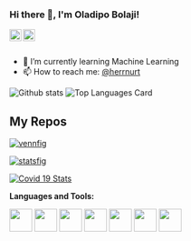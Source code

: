 ### Hi there 👋, I'm Oladipo Bolaji!

<a href="https://twitter.com/herrnurt">
  <img align="left" alt="Oladipo Bolaji| Twitter" width="21px" src="https://logodownload.org/twitter-logo/twitter-logo-1/"/>
</a>
<a href="https://www.linkedin.com/in/oladipo-bolaji-772110a2/">
  <img align="left" alt="OladipoBolaji | Linkedin" width="21px" src="https://www.iconfinder.com/icons/771370/download/png/512"/>
</a>

<br />
<br />

- 🌱 I’m currently learning Machine Learning
- 📫 How to reach me: <a href="https://twitter.com/herrnurt">@herrnurt</a> 


![Github stats](https://github-readme-stats.vercel.app/api?username=herrnurt&theme=highcontrast&show_icons=true&count_private=true)
![Top Languages Card](https://github-readme-stats.vercel.app/api/top-langs/?username=herrnurt&layout=compact)

## My Repos

[![vennfig](https://github-readme-stats.vercel.app/api/pin/?username=herrnurt&repo=vennfig&show_owner=true)](https://github.com/herrnurt/vennfig)

[![statsfig](https://github-readme-stats.vercel.app/api/pin/?username=herrnurt&repo=statsfig&show_owner=true)](https://github.com/herrnurt/statsfig)

[![Covid 19 Stats](https://github-readme-stats.vercel.app/api/pin/?username=herrnurt&repo=covid-19-stats&show_owner=true)](https://github.com/herrnurt/covid-19-stats)



**Languages and Tools:**  

<code><img height="40" src="https://raw.githubusercontent.com/herrnurt/herrnurt/master/assets/jupyter-notebook.png"></code>
<code><img height="40" src="https://raw.githubusercontent.com/herrnurt/herrnurt/master/assets/python.png"></code>
<code><img height="40" src="https://raw.githubusercontent.com/herrnurt/herrnurt/master/assets/rust.png"></code>
<code><img height="40" src="https://raw.githubusercontent.com/herrnurt/herrnurt/master/assets/javascript.png"></code>
<code><img height="40" src="https://raw.githubusercontent.com/herrnurt/herrnurt/master/assets/php.png"></code>
<code><img height="40" src="https://raw.githubusercontent.com/herrnurt/herrnurt/master/assets/visual-studio-code.png"></code>
<code><img height="40" src="https://raw.githubusercontent.com/herrnurt/herrnurt/master/assets/vim.png"></code>  
